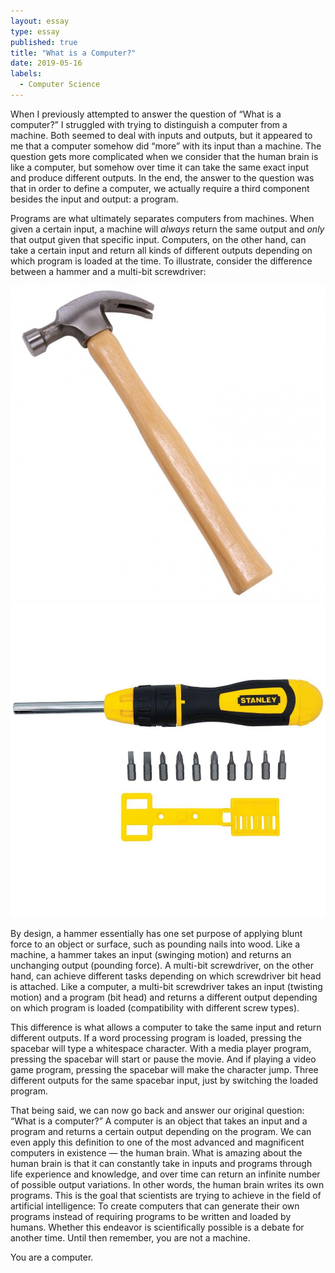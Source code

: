 ```yaml
---
layout: essay
type: essay
published: true
title: "What is a Computer?"
date: 2019-05-16
labels:
  - Computer Science
---
```


When I previously attempted to answer the question of “What is a computer?” I struggled with trying to distinguish a computer from a machine. Both seemed to deal with inputs and outputs, but it appeared to me that a computer somehow did “more” with its input than a machine. The question gets more complicated when we consider that the human brain is like a computer, but somehow over time it can take the same exact input and produce different outputs. In the end, the answer to the question was that in order to define a computer, we actually require a third component besides the input and output: a program.

Programs are what ultimately separates computers from machines. When given a certain input, a machine will *always* return the same output and *only* that output given that specific input. Computers, on the other hand, can take a certain input and return all kinds of different outputs depending on which program is loaded at the time. To illustrate, consider the difference between a hammer and a multi-bit screwdriver:

<div class="ui centered medium images">
  <img src="../images/hammer.png">
  <img src="../images/screwdriver.png">
</div>

By design, a hammer essentially has one set purpose of applying blunt force to an object or surface, such as pounding nails into wood. Like a machine, a hammer takes an input (swinging motion) and returns an unchanging output (pounding force). A multi-bit screwdriver, on the other hand, can achieve different tasks depending on which screwdriver bit head is attached. Like a computer, a multi-bit screwdriver takes an input (twisting motion) and a program (bit head) and returns a different output depending on which program is loaded (compatibility with different screw types).

This difference is what allows a computer to take the same input and return different outputs. If a word processing program is loaded, pressing the spacebar will type a whitespace character. With a media player program, pressing the spacebar will start or pause the movie. And if playing a video game program, pressing the spacebar will make the character jump. Three different outputs for the same spacebar input, just by switching the loaded program.

That being said, we can now go back and answer our original question: “What is a computer?” A computer is an object that takes an input and a program and returns a certain output depending on the program. We can even apply this definition to one of the most advanced and magnificent computers in existence — the human brain. What is amazing about the human brain is that it can constantly take in inputs and programs through life experience and knowledge, and over time can return an infinite number of possible output variations. In other words, the human brain writes its own programs. This is the goal that scientists are trying to achieve in the field of artificial intelligence: To create computers that can generate their own programs instead of requiring programs to be written and loaded by humans. Whether this endeavor is scientifically possible is a debate for another time. Until then remember, you are not a machine.

You are a computer. <i class="square icon"></i>
